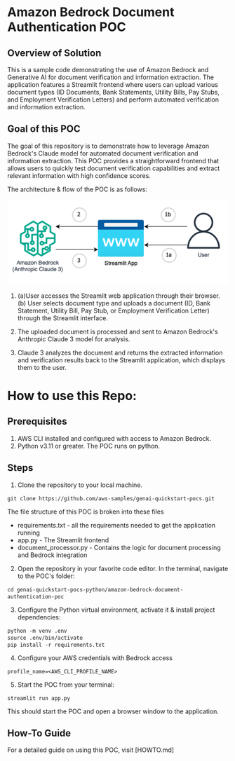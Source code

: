 # Amazon Bedrock Document Authentication POC

## Overview of Solution

This is a sample code demonstrating the use of Amazon Bedrock and Generative AI for document verification and information extraction. The application features a Streamlit frontend where users can upload various document types (ID Documents, Bank Statements, Utility Bills, Pay Stubs, and Employment Verification Letters) and perform automated verification and information extraction.

## Goal of this POC

The goal of this repository is to demonstrate how to leverage Amazon Bedrock's Claude model for automated document verification and information extraction. This POC provides a straightforward frontend that allows users to quickly test document verification capabilities and extract relevant information with high confidence scores.

The architecture & flow of the POC is as follows:

<img src="https://github.com/johahher/amazon-bedrock-document-authentication-poc/blob/main/architecture.png">

1. (a)User accesses the Streamlit web application through their browser. (b) User selects document type and uploads a document (ID, Bank Statement, Utility Bill, Pay Stub, or Employment Verification Letter) through the Streamlit interface.

2. The uploaded document is processed and sent to Amazon Bedrock's Anthropic Claude 3 model for analysis.

3. Claude 3 analyzes the document and returns the extracted information and verification results back to the Streamlit application, which displays them to the user.


# How to use this Repo:

## Prerequisites

1. AWS CLI installed and configured with access to Amazon Bedrock.
2. Python v3.11 or greater. The POC runs on python.

## Steps

1. Clone the repository to your local machine.
```
git clone https://github.com/aws-samples/genai-quickstart-pocs.git
```
The file structure of this POC is broken into these files

- requirements.txt - all the requirements needed to get the application running
- app.py - The Streamlit frontend
- document_processor.py - Contains the logic for document processing and Bedrock integration

2. Open the repository in your favorite code editor. In the terminal, navigate to the POC's folder:
```
cd genai-quickstart-pocs-python/amazon-bedrock-document-authentication-poc
```

3. Configure the Python virtual environment, activate it & install project dependencies:

```
python -m venv .env
source .env/bin/activate
pip install -r requirements.txt
```

4. Configure your AWS credentials with Bedrock access
```
profile_name=<AWS_CLI_PROFILE_NAME>
```

5. Start the POC from your terminal:
```
streamlit run app.py
```

This should start the POC and open a browser window to the application.

## How-To Guide
For a detailed guide on using this POC, visit [HOWTO.md]


